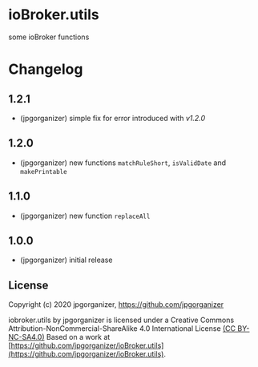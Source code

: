 # ioBroker.utils

some ioBroker functions
  
# Changelog

## 1.2.1
* (jpgorganizer) simple fix for error introduced with *v1.2.0*

## 1.2.0
* (jpgorganizer) new functions `matchRuleShort`, `isValidDate` and `makePrintable`

## 1.1.0
* (jpgorganizer) new function `replaceAll`

## 1.0.0
* (jpgorganizer) initial release


## License
 Copyright (c) 2020 jpgorganizer, https://github.com/jpgorganizer 
 
 iobroker.utils by jpgorganizer is licensed under a 
 Creative Commons Attribution-NonCommercial-ShareAlike 4.0 International License [(CC BY-NC-SA4.0)](https://creativecommons.org/licenses/by-nc-sa/4.0/)
 Based on a work at [https://github.com/jpgorganizer/ioBroker.utils](https://github.com/jpgorganizer/ioBroker.utils).
 
 <!--- SVN: $Rev: 2164 $ $Date: 2020-06-13 17:41:32 +0200 (Sa, 13 Jun 2020) $ --->
 

